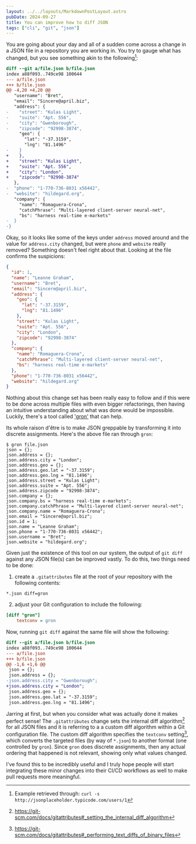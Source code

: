 ```yaml
---
layout: ../../layouts/MarkdownPostLayout.astro
pubDate: 2024-09-27
title: You can improve how to diff JSON
tags: ["cli", "git", "json"]
---
```

You are going about your day and all of a sudden come across a change in a JSON file in a repository you are working in. You try to gauge what has changed, but you see something akin to the following[^1]:

```diff
diff --git a/file.json b/file.json
index a88f093..749ce98 100644
--- a/file.json
+++ b/file.json
@@ -4,20 +4,20 @@
   "username": "Bret",
   "email": "Sincere@april.biz",
   "address": {
-    "street": "Kulas Light",
-    "suite": "Apt. 556",
-    "city": "Gwenborough",
-    "zipcode": "92998-3874",
     "geo": {
       "lat": "-37.3159",
       "lng": "81.1496"
-    }
+    },
+    "street": "Kulas Light",
+    "suite": "Apt. 556",
+    "city": "London",
+    "zipcode": "92998-3874"
   },
-  "phone": "1-770-736-8031 x56442",
-  "website": "hildegard.org",
   "company": {
     "name": "Romaguera-Crona",
     "catchPhrase": "Multi-layered client-server neural-net",
     "bs": "harness real-time e-markets"
-  }
-}
```

Okay, so it looks like some of the keys under `address` moved around and the value for `address.city` changed, but were `phone` and `website` really removed? Something doesn't feel right about that. Looking at the file confirms the suspicions:

```json
{
  "id": 1,
  "name": "Leanne Graham",
  "username": "Bret",
  "email": "Sincere@april.biz",
  "address": {
    "geo": {
      "lat": "-37.3159",
      "lng": "81.1496"
    },
    "street": "Kulas Light",
    "suite": "Apt. 556",
    "city": "London",
    "zipcode": "92998-3874"
  },
  "company": {
    "name": "Romaguera-Crona",
    "catchPhrase": "Multi-layered client-server neural-net",
    "bs": "harness real-time e-markets"
  },
  "phone": "1-770-736-8031 x56442",
  "website": "hildegard.org"
}
```

Nothing about this change set has been really easy to follow and if this were to be done across multiple files with even bigger refactorings, then having an intuitive understanding about what was done would be impossible. Luckily, there's a tool called ['gron'](https://github.com/tomnomnom/gron) that can help.

Its whole raison d'être is to make JSON greppable by transforming it into discrete assignments. Here's the above file ran through `gron`:

```console
$ gron file.json
json = {};
json.address = {};
json.address.city = "London";
json.address.geo = {};
json.address.geo.lat = "-37.3159";
json.address.geo.lng = "81.1496";
json.address.street = "Kulas Light";
json.address.suite = "Apt. 556";
json.address.zipcode = "92998-3874";
json.company = {};
json.company.bs = "harness real-time e-markets";
json.company.catchPhrase = "Multi-layered client-server neural-net";
json.company.name = "Romaguera-Crona";
json.email = "Sincere@april.biz";
json.id = 1;
json.name = "Leanne Graham";
json.phone = "1-770-736-8031 x56442";
json.username = "Bret";
json.website = "hildegard.org";
```

Given just the existence of this tool on our system, the output of `git diff` against any JSON file(s) can be improved vastly. To do this, two things need to be done:

1. create a `.gitattributes` file at the root of your repository with the following contents:

```plaintext
*.json diff=gron
```

2. adjust your Git configuration to include the following:

```ini
[diff "gron"]
    textconv = gron
```

Now, running `git diff` against the same file will show the following:

```diff
diff --git a/file.json b/file.json
index a88f093..749ce98 100644
--- a/file.json
+++ b/file.json
@@ -1,6 +1,6 @@
 json = {};
 json.address = {};
-json.address.city = "Gwenborough";
+json.address.city = "London";
 json.address.geo = {};
 json.address.geo.lat = "-37.3159";
 json.address.geo.lng = "81.1496";
```

Jarring at first, but when you consider what was actually done it makes perfect sense! The `.gitattributes` change sets the internal diff algorithm[^2] for all JSON files and it is referring to a a custom diff algorithm within a Git configuration file. The custom diff algorithm specifies the `textconv` setting[^3], which converts the targeted files (by way of `*.json`) to another format (one controlled by `gron`). Since `gron` does discrete assignments, then any actual ordering that happened is not relevant, showing only what values changed.

I've found this to be incredibly useful and I truly hope people will start integrating these minor changes into their CI/CD workflows as well to make pull requests more meaningful.

[^1]: Example retrieved through: `curl -s http://jsonplaceholder.typicode.com/users/1`
[^2]: https://git-scm.com/docs/gitattributes#_setting_the_internal_diff_algorithm
[^3]: https://git-scm.com/docs/gitattributes#_performing_text_diffs_of_binary_files
